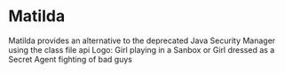 # Matilda
Matilda provides an alternative to the deprecated Java Security Manager using the class file api
Logo: Girl playing in a Sanbox or Girl dressed as a Secret Agent fighting of bad guys
